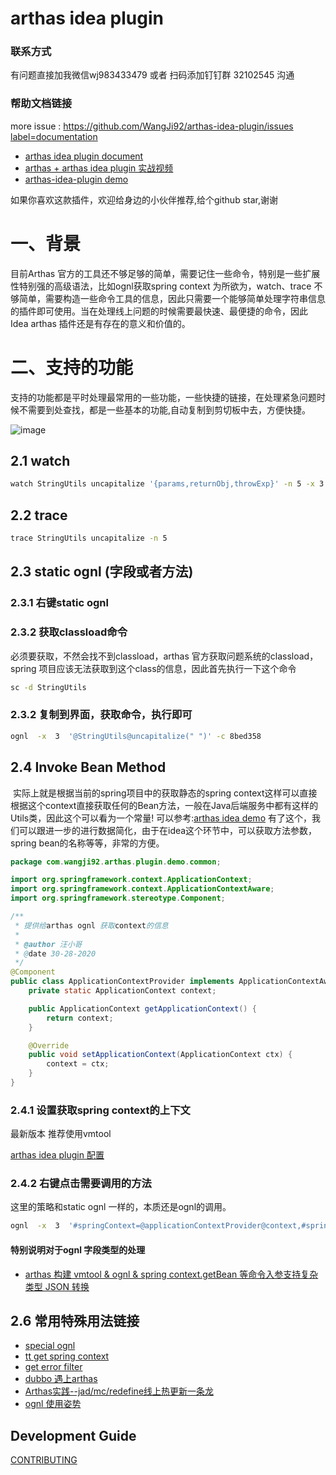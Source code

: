 # arthas idea plugin 
### 联系方式
有问题直接加我微信wj983433479 或者 扫码添加钉钉群 32102545 沟通
### 帮助文档链接
more issue : [https://github.com/WangJi92/arthas-idea-plugin/issues label=documentation ](https://github.com/WangJi92/arthas-idea-plugin/issues?q=label%3Adocumentation+)
   * [arthas idea plugin document](https://www.yuque.com/arthas-idea-plugin)
   * [arthas + arthas idea plugin 实战视频](https://www.bilibili.com/video/BV1yz4y1f7iz/)
   * [arthas-idea-plugin demo](https://github.com/WangJi92/arthas-plugin-demo)


如果你喜欢这款插件，欢迎给身边的小伙伴推荐,给个github star,谢谢

# 一、背景
目前Arthas 官方的工具还不够足够的简单，需要记住一些命令，特别是一些扩展性特别强的高级语法，比如ognl获取spring context 为所欲为，watch、trace 不够简单，需要构造一些命令工具的信息，因此只需要一个能够简单处理字符串信息的插件即可使用。当在处理线上问题的时候需要最快速、最便捷的命令，因此Idea arthas 插件还是有存在的意义和价值的。


# 二、支持的功能
支持的功能都是平时处理最常用的一些功能，一些快捷的链接，在处理紧急问题时候不需要到处查找，都是一些基本的功能,自动复制到剪切板中去，方便快捷。

![image](https://user-images.githubusercontent.com/20874972/77851010-fa211b80-7208-11ea-909c-e4a208f282f6.png)


## 2.1 watch
```bash
watch StringUtils uncapitalize '{params,returnObj,throwExp}' -n 5 -x 3
```

## 2.2 trace 

```bash
trace StringUtils uncapitalize -n 5
```

## 2.3 static ognl (字段或者方法)

### 2.3.1 右键static ognl

### 2.3.2 获取classload命令
必须要获取，不然会找不到classload，arthas 官方获取问题系统的classload，spring 项目应该无法获取到这个class的信息，因此首先执行一下这个命令

```bash
sc -d StringUtils
```

### 2.3.2 复制到界面，获取命令，执行即可

```bash
ognl  -x  3  '@StringUtils@uncapitalize(" ")' -c 8bed358
```

## 2.4 Invoke Bean Method
 实际上就是根据当前的spring项目中的获取静态的spring context这样可以直接根据这个context直接获取任何的Bean方法，一般在Java后端服务中都有这样的Utils类，因此这个可以看为一个常量! 可以参考:[arthas idea demo](https://github.com/WangJi92/arthas-plugin-demo/blob/master/src/main/java/com/wangji92/arthas/plugin/demo/common/ApplicationContextProvider.java) 有了这个，我们可以跟进一步的进行数据简化，由于在idea这个环节中，可以获取方法参数，spring bean的名称等等，非常的方便。

```java
package com.wangji92.arthas.plugin.demo.common;

import org.springframework.context.ApplicationContext;
import org.springframework.context.ApplicationContextAware;
import org.springframework.stereotype.Component;

/**
 * 提供给arthas ognl 获取context的信息
 *
 * @author 汪小哥
 * @date 30-28-2020
 */
@Component
public class ApplicationContextProvider implements ApplicationContextAware {
    private static ApplicationContext context;

    public ApplicationContext getApplicationContext() {
        return context;
    }

    @Override
    public void setApplicationContext(ApplicationContext ctx) {
        context = ctx;
    }
}

```

### 2.4.1 设置获取spring context的上下文
 最新版本 推荐使用vmtool 
 
[arthas idea plugin 配置](https://www.yuque.com/arthas-idea-plugin/help/ugrc8n)
 
### 2.4.2 右键点击需要调用的方法
这里的策略和static ognl 一样的，本质还是ognl的调用。

```bash
ognl  -x  3  '#springContext=@applicationContextProvider@context,#springContext.getBean("arthasInstallCommandAction").actionPerformed(new com.intellij.openapi.actionSystem.AnActionEvent())' -c desw22
```


#### 特别说明对于ognl 字段类型的处理

- [arthas 构建 vmtool & ognl & spring context.getBean 等命令入参支持复杂类型 JSON 转换](https://github.com/WangJi92/arthas-idea-plugin/issues/127)

## 2.6 常用特殊用法链接

- [special ognl](https://github.com/alibaba/arthas/issues/71)
- [tt get spring context](https://github.com/alibaba/arthas/issues/482)
- [get error filter](https://github.com/alibaba/arthas/issues/429)
- [dubbo 遇上arthas](http://hengyunabc.github.io/dubbo-meet-arthas/)
- [Arthas实践--jad/mc/redefine线上热更新一条龙](http://hengyunabc.github.io/arthas-online-hotswap/)
- [ognl 使用姿势](https://blog.csdn.net/u010634066/article/details/101013479)



## Development Guide
[CONTRIBUTING](CONTRIBUTING.md)
